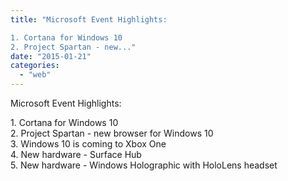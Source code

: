 ```yaml
---
title: "Microsoft Event Highlights:

1. Cortana for Windows 10
2. Project Spartan - new..."
date: "2015-01-21"
categories: 
  - "web"
---
```


Microsoft Event Highlights:  
  
1\. Cortana for Windows 10  
2\. Project Spartan - new browser for Windows 10  
3\. Windows 10 is coming to Xbox One  
4\. New hardware - Surface Hub  
5\. New hardware - Windows Holographic with HoloLens headset
